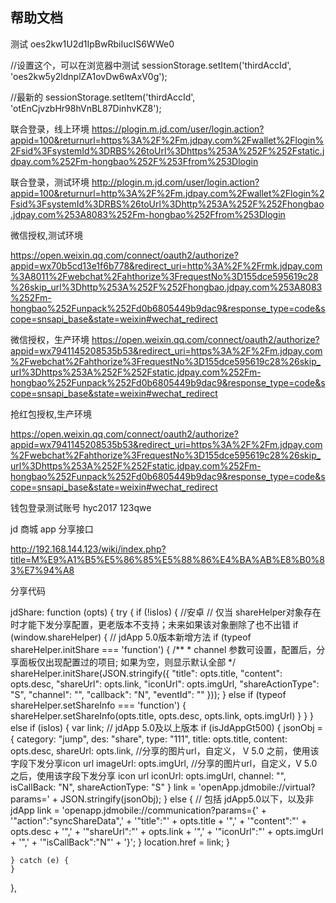 ## 帮助文档

测试
oes2kw1U2d1IpBwRbiIucIS6WWe0

//设置这个，可以在浏览器中测试
sessionStorage.setItem('thirdAccId', 'oes2kw5y2ldnplZA1ovDw6wAxV0g');

//最新的
sessionStorage.setItem('thirdAccId', 'otEnCjvzbHr98hVnBL87DinhvKZ8');


联合登录，线上环境
https://plogin.m.jd.com/user/login.action?appid=100&returnurl=https%3A%2F%2Fm.jdpay.com%2Fwallet%2Flogin%2Fsid%3FsystemId%3DRBS%26toUrl%3Dhttps%253A%252F%252Fstatic.jdpay.com%252Fm-hongbao%252F%253Ffrom%253Dlogin

联合登录，测试环境
http://plogin.m.jd.com/user/login.action?appid=100&returnurl=http%3A%2F%2Fm.jdpay.com%2Fwallet%2Flogin%2Fsid%3FsystemId%3DRBS%26toUrl%3Dhttp%253A%252F%252Fhongbao.jdpay.com%253A8083%252Fm-hongbao%252Ffrom%253Dlogin

微信授权,测试环境

https://open.weixin.qq.com/connect/oauth2/authorize?appid=wx70b5cd13e1f6b778&redirect_uri=http%3A%2F%2Frmk.jdpay.com%3A8011%2Fwebchat%2Fahthorize%3FrequestNo%3D155dce595619c28%26skip_url%3Dhttp%253A%252F%252Fhongbao.jdpay.com%253A8083%252Fm-hongbao%252Funpack%252Fd0b6805449b9dac9&response_type=code&scope=snsapi_base&state=weixin#wechat_redirect

微信授权，生产环境
https://open.weixin.qq.com/connect/oauth2/authorize?appid=wx7941145208535b53&redirect_uri=https%3A%2F%2Fm.jdpay.com%2Fwebchat%2Fahthorize%3FrequestNo%3D155dce595619c28%26skip_url%3Dhttps%253A%252F%252Fstatic.jdpay.com%252Fm-hongbao%252Funpack%252Fd0b6805449b9dac9&response_type=code&scope=snsapi_base&state=weixin#wechat_redirect

抢红包授权,生产环境

https://open.weixin.qq.com/connect/oauth2/authorize?appid=wx7941145208535b53&redirect_uri=https%3A%2F%2Fm.jdpay.com%2Fwebchat%2Fahthorize%3FrequestNo%3D155dce595619c28%26skip_url%3Dhttps%253A%252F%252Fstatic.jdpay.com%252Fm-hongbao%252Funpack%252Fd0b6805449b9dac9&response_type=code&scope=snsapi_base&state=weixin#wechat_redirect


钱包登录测试账号
hyc2017
123qwe


jd 商城 app 分享接口

http://192.168.144.123/wiki/index.php?title=M%E9%A1%B5%E5%86%85%E5%88%86%E4%BA%AB%E8%B0%83%E7%94%A8

分享代码

jdShare: function (opts) {
    try {
        if (!isIos) {  //安卓
            // 仅当 shareHelper对象存在时才能下发分享配置，更老版本不支持；未来如果该对象删除了也不出错
            if (window.shareHelper) {
                // jdApp 5.0版本新增方法
                if (typeof shareHelper.initShare === 'function') {
                    /**
                     * channel 参数可设置，配置后，分享面板仅出现配置过的项目; 如果为空，则显示默认全部
                     */
                    shareHelper.initShare(JSON.stringify({
                        "title": opts.title,
                        "content": opts.desc,
                        "shareUrl": opts.link,
                        "iconUrl": opts.imgUrl,
                        "shareActionType": "S",
                        "channel": "",
                        "callback": "N",
                        "eventId": ""
                    }));
   }
                else if (typeof shareHelper.setShareInfo === 'function') {
                    shareHelper.setShareInfo(opts.title, opts.desc, opts.link, opts.imgUrl)
                }
            }
        } else if (isIos) {
            var link;
            // jdApp 5.0及以上版本
            if (isJdAppGt500) {
                jsonObj = {
                    category: "jump",
                    des: "share",
                    type: "111",
                    title: opts.title,
                    content: opts.desc,
                    shareUrl: opts.link,
                    //分享的图片url，自定义， V 5.0 之前，使用该字段下发分享icon url
                    imageUrl: opts.imgUrl,
                    //分享的图片url，自定义，V 5.0 之后，使用该字段下发分享 icon url
                    iconUrl: opts.imgUrl,
                    channel: "",
                    isCallBack: "N",
                    shareActionType: "S"
     }
                link = 'openApp.jdmobile://virtual?params=' + JSON.stringify(jsonObj);
            } else {
                // 包括 jdApp5.0以下，以及非 jdApp
                link = 'openapp.jdmobile://communication?params={' +
                    '"action":"syncShareData",' +
                    '"title":"' + opts.title + '",' +
                    '"content":"' + opts.desc + '",' +
                    '"shareUrl":"' + opts.link + '",' +
                    '"iconUrl":"' + opts.imgUrl + '",' +
                    '"isCallBack":"N"' +
                    '}';
            }
            location.href = link;
        }

    } catch (e) {
    }
},



